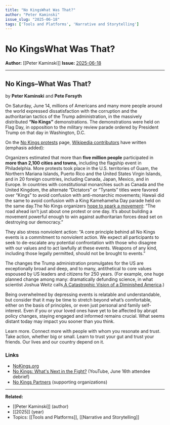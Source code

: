 ```yaml
---
title: "No KingsWhat Was That?"
author: "Peter Kaminski"
issue_slug: "2025-06-18"
tags: ['Tools and Platforms', 'Narrative and Storytelling']
---
```


# No KingsWhat Was That?

**Author:** [[Peter Kaminski]]
**Issue:** [2025-06-18](https://plex.collectivesensecommons.org/2025-06-18/)

---

## No Kings–What Was That?
by **Peter Kaminski** and **Pete Forsyth**

On Saturday, June 14, millions of Americans and many more people around the world expressed dissatisfaction with the corruption and the authoritarian tactics of the Trump administration, in the massively distributed **“No Kings”** demonstrations. The demonstrations were held on Flag Day, in opposition to the military review parade ordered by President Trump on that day in Washington, D.C.

On the [No Kings protests](https://en.wikipedia.org/w/index.php?title=No_Kings_protests&oldid=1296282741) page, [Wikipedia contributors](https://en.wikipedia.org/w/index.php?title=No_Kings_protests&action=history) have written (emphasis added):

Organizers estimated that more than **five million people** participated in **more than 2,100 cities and towns,** including the flagship event in Philadelphia. More protests took place in the U.S. territories of Guam, the Northern Mariana Islands, Puerto Rico and the United States Virgin Islands, and in 20 foreign countries, including Canada, Japan, Mexico, and in Europe. In countries with constitutional monarchies such as Canada and the United Kingdom, the alternate “Dictators” or “Tyrants” titles were favored over “Kings” to avoid confusion with anti-monarchic movements; Hawaii did the same to avoid confusion with a King Kamehameha Day parade held on the same day.The No Kings organizers [hope to spark a movement](https://www.nokings.org/next): “The road ahead isn’t just about one protest or one day. It’s about building a movement powerful enough to win against authoritarian forces dead set on destroying our democracy.”

They also stress nonviolent action: “A core principle behind all No Kings events is a commitment to nonviolent action. We expect all participants to seek to de-escalate any potential confrontation with those who disagree with our values and to act lawfully at these events. Weapons of any kind, including those legally permitted, should not be brought to events.”

The changes the Trump administration promulgates for the US are exceptionally broad and deep, and to many, antithetical to core values espoused by US leaders and citizens for 250 years. (For example, one huge planned change among many: dramatically defunding science, in what scientist Joshua Weitz calls[ A Catastrophic Vision of a Diminished America](https://joshuasweitz.substack.com/p/the-white-house-vision-for-dismantling).)

Being overwhelmed by depressing events is relatable and understandable, but consider that it may be time to stretch beyond what’s comfortable, either on the basis of principles, or even just personal and family self-interest. Even if you or your loved ones have yet to be affected by abrupt policy changes, staying engaged and informed remains crucial. What seems distant today may impact you sooner than you think.

Learn more. Connect more with people with whom you resonate and trust. Take action, whether big or small. Learn to trust your gut and trust your friends. Our lives and our country depend on it.

### Links
- [NoKings.org](https://nokings.org/)
- [No Kings: What's Next in the Fight?](https://www.youtube.com/watch?v=ECEbs-zOfdc) (YouTube, June 16th attendee debrief)
- [No Kings Partners](https://www.nokings.org/partners) (supporting organizations)

---

**Related:**
- [[Peter Kaminski]] (author)
- [[2025]] (year)
- Topics: [[Tools and Platforms]], [[Narrative and Storytelling]]

